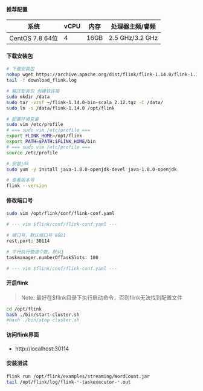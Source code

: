 #### 推荐配置


| 系统             | 	vCPU | 内存   | 	处理器主频/睿频       | 
|----------------|-------|------|-----------------|
| CentOS 7.8 64位 | 4     | 16GB | 2.5 GHz/3.2 GHz |

#### 下载安装包

```bash
# 下载安装包
nohup wget https://archive.apache.org/dist/flink/flink-1.14.0/flink-1.14.0-bin-scala_2.12.tgz >> download_flink.log 2>&1 &
tail -f download_flink.log

# 解压安装包 创建软连接
sudo mkdir /data
sudo tar -vzxf ~/flink-1.14.0-bin-scala_2.12.tgz -C /data/
sudo ln -s /data/flink-1.14.0 /opt/flink 

# 配置环境变量
sudo vim /etc/profile
# === sudo vim /etc/profile ===
export FLINK_HOME=/opt/flink
export PATH=$PATH:$FLINK_HOME/bin 
# === sudo vim /etc/profile ===
source /etc/profile

# 安装jdk
sudo yum -y install java-1.8.0-openjdk-devel java-1.8.0-openjdk

# 查看版本号
flink --version
```

#### 修改端口号

```bash
sudo vim /opt/flink/conf/flink-conf.yaml

# --- vim $flink/conf/flink-conf.yaml ---

# 端口号，默认端口号 8081
rest.port: 30114

# 平行执行管道个数，默认1
taskmanager.numberOfTaskSlots: 100

# --- vim $flink/conf/flink-conf.yaml ---
```

#### 开启flink

> Note:
> 最好在$flink目录下执行启动命令，否则flink无法找到配置文件

```bash
cd /opt/flink
bash ./bin/start-cluster.sh
#bash ./bin/stop-cluster.sh
```

#### 访问flink界面

- http://localhost:30114

#### 安装测试

```bash
flink run /opt/flink/examples/streaming/WordCount.jar
tail /opt/flink/log/flink-*-taskexecutor-*.out
```
